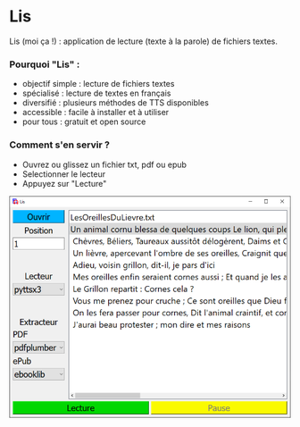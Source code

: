 # Lis
Lis (moi ça !) : application de lecture (texte à la parole) de fichiers textes.

### Pourquoi "Lis" :
* objectif simple : lecture de fichiers textes
* spécialisé : lecture de textes en français
* diversifié : plusieurs méthodes de TTS disponibles
* accessible : facile à installer et à utiliser
* pour tous : gratuit et open source

### Comment s'en servir ?

* Ouvrez ou glissez un fichier txt, pdf ou epub
* Selectionner le lecteur
* Appuyez sur "Lecture"

![screenshot](media/screenshot.png)
